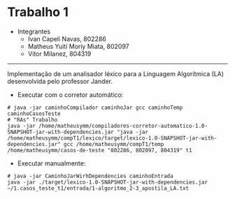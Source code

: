 # Trabalho 1

- Integrantes
	- Ivan Capeli Navas, 802286
	- Matheus Yuiti Moriy Miata, 802097
	- Vítor Milanez, 804319
---
Implementação de um analisador léxico para a Linguagem Algorítmica (LA) desenvolvida pelo professor Jander.

- Executar com o corretor automático:
``` Shell
# java -jar caminhoCompilador caminhoJar gcc caminhoTemp caminhoCasosTeste 
# "RAs" Trabalho
java -jar /home/matheusymm/compiladores-corretor-automatico-1.0-SNAPSHOT-jar-with-dependencies.jar "java -jar /home/matheusymm/compT1/lexico/target/lexico-1.0-SNAPSHOT-jar-with-dependencies.jar" gcc /home/matheusymm/compT1/temp /home/matheusymm/casos-de-teste "802286, 802097, 804319" t1
```  

- Executar manualmente:
``` Shell
# java -jar CaminhoJarWirhDependencies caminhoEntrada 
java -jar ./target/lexico-1.0-SNAPSHOT-jar-with-dependencies.jar ~/1.casos_teste_t1/entrada/1-algoritmo_2-3_apostila_LA.txt
```
